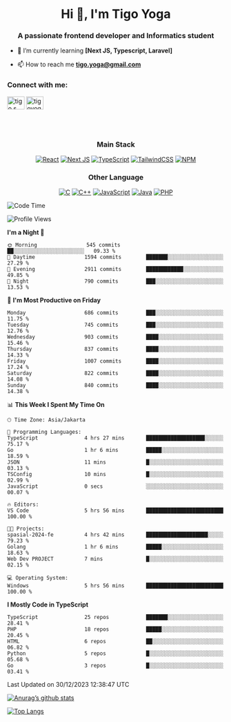 <h1 align="center">Hi 👋, I'm Tigo Yoga</h1>
<h3 align="center">A passionate frontend developer and Informatics student</h3>

- 🌱 I’m currently learning **[Next JS, Typescript, Laravel]**

- 📫 How to reach me **tigo.yoga@gmail.com**

<h3 align="left">Connect with me:</h3>
<p align="left">
<a href="https://linkedin.com/in/tigo s yoga" target="blank"><img align="center" src="https://raw.githubusercontent.com/rahuldkjain/github-profile-readme-generator/master/src/images/icons/Social/linked-in-alt.svg" alt="tigo s yoga" height="30" width="40" /></a>
<a href="https://instagram.com/tigoyoga" target="blank"><img align="center" src="https://raw.githubusercontent.com/rahuldkjain/github-profile-readme-generator/master/src/images/icons/Social/instagram.svg" alt="tigoyoga" height="30" width="40" /></a>
</p>

<br/>
<br/>

<h3 align="center">Main Stack</h3>
<div align="center">
  
  <a href="">![React](https://img.shields.io/badge/react-%2320232a.svg?style=for-the-badge&logo=react&logoColor=%2361DAFB)</a>
  <a href="">![Next JS](https://img.shields.io/badge/Next-black?style=for-the-badge&logo=next.js&logoColor=white)</a>
   <a href="">![TypeScript](https://img.shields.io/badge/typescript-%23007ACC.svg?style=for-the-badge&logo=typescript&logoColor=white)</a>
  <a href="">![TailwindCSS](https://img.shields.io/badge/tailwindcss-%2338B2AC.svg?style=for-the-badge&logo=tailwind-css&logoColor=white)</a>
  <a href="">![NPM](https://img.shields.io/badge/NPM-%23000000.svg?style=for-the-badge&logo=npm&logoColor=white)</a>
</div>
<h3 align="center">Other Language</h3>
<div align="center">
  
  <a href="">![C](https://img.shields.io/badge/c-%2300599C.svg?style=for-the-badge&logo=c&logoColor=white)</a>
  <a href="">![C++](https://img.shields.io/badge/c++-%2300599C.svg?style=for-the-badge&logo=c%2B%2B&logoColor=white)</a>
  <a href="">![JavaScript](https://img.shields.io/badge/javascript-%23323330.svg?style=for-the-badge&logo=javascript&logoColor=%23F7DF1E)</a>
  <a href="">![Java](https://img.shields.io/badge/java-%23ED8B00.svg?style=for-the-badge&logo=java&logoColor=white)</a>
  <a href="">![PHP](https://img.shields.io/badge/php-%23777BB4.svg?style=for-the-badge&logo=php&logoColor=white)</a>
</div>

<!--START_SECTION:waka-->
![Code Time](http://img.shields.io/badge/Code%20Time-684%20hrs%2011%20mins-blue)

![Profile Views](http://img.shields.io/badge/Profile%20Views-0-blue)

**I'm a Night 🦉** 

```text
🌞 Morning                545 commits         ██░░░░░░░░░░░░░░░░░░░░░░░   09.33 % 
🌆 Daytime                1594 commits        ███████░░░░░░░░░░░░░░░░░░   27.29 % 
🌃 Evening                2911 commits        ████████████░░░░░░░░░░░░░   49.85 % 
🌙 Night                  790 commits         ███░░░░░░░░░░░░░░░░░░░░░░   13.53 % 
```
📅 **I'm Most Productive on Friday** 

```text
Monday                   686 commits         ███░░░░░░░░░░░░░░░░░░░░░░   11.75 % 
Tuesday                  745 commits         ███░░░░░░░░░░░░░░░░░░░░░░   12.76 % 
Wednesday                903 commits         ████░░░░░░░░░░░░░░░░░░░░░   15.46 % 
Thursday                 837 commits         ████░░░░░░░░░░░░░░░░░░░░░   14.33 % 
Friday                   1007 commits        ████░░░░░░░░░░░░░░░░░░░░░   17.24 % 
Saturday                 822 commits         ████░░░░░░░░░░░░░░░░░░░░░   14.08 % 
Sunday                   840 commits         ████░░░░░░░░░░░░░░░░░░░░░   14.38 % 
```


📊 **This Week I Spent My Time On** 

```text
🕑︎ Time Zone: Asia/Jakarta

💬 Programming Languages: 
TypeScript               4 hrs 27 mins       ███████████████████░░░░░░   75.17 % 
Go                       1 hr 6 mins         █████░░░░░░░░░░░░░░░░░░░░   18.59 % 
JSON                     11 mins             █░░░░░░░░░░░░░░░░░░░░░░░░   03.13 % 
TSConfig                 10 mins             █░░░░░░░░░░░░░░░░░░░░░░░░   02.99 % 
JavaScript               0 secs              ░░░░░░░░░░░░░░░░░░░░░░░░░   00.07 % 

🔥 Editors: 
VS Code                  5 hrs 56 mins       █████████████████████████   100.00 % 

🐱‍💻 Projects: 
spasial-2024-fe          4 hrs 42 mins       ████████████████████░░░░░   79.23 % 
Golang                   1 hr 6 mins         █████░░░░░░░░░░░░░░░░░░░░   18.63 % 
Web Dev PROJECT          7 mins              █░░░░░░░░░░░░░░░░░░░░░░░░   02.15 % 

💻 Operating System: 
Windows                  5 hrs 56 mins       █████████████████████████   100.00 % 
```

**I Mostly Code in TypeScript** 

```text
TypeScript               25 repos            ███████░░░░░░░░░░░░░░░░░░   28.41 % 
PHP                      18 repos            █████░░░░░░░░░░░░░░░░░░░░   20.45 % 
HTML                     6 repos             ██░░░░░░░░░░░░░░░░░░░░░░░   06.82 % 
Python                   5 repos             █░░░░░░░░░░░░░░░░░░░░░░░░   05.68 % 
Go                       3 repos             █░░░░░░░░░░░░░░░░░░░░░░░░   03.41 % 
```




 Last Updated on 30/12/2023 12:38:47 UTC
<!--END_SECTION:waka-->

[![Anurag’s github stats](https://github-readme-stats.vercel.app/api?username=tigoyoga)](https://github.com/tigoyoga)

[![Top Langs](https://github-readme-stats.vercel.app/api/top-langs/?username=tigoyoga&layout=compact)](https://github.com/tigoyoga)
